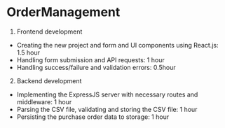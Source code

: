# OrderManagement

1. Frontend development

- Creating the new project and form and UI components using React.js: 1.5 hour
- Handling form submission and API requests: 1 hour
- Handling success/failure and validation errors: 0.5hour

2. Backend development

- Implementing the ExpressJS server with necessary routes and middleware: 1 hour
- Parsing the CSV file, validating and storing the CSV file: 1 hour
- Persisting the purchase order data to storage: 1 hour
